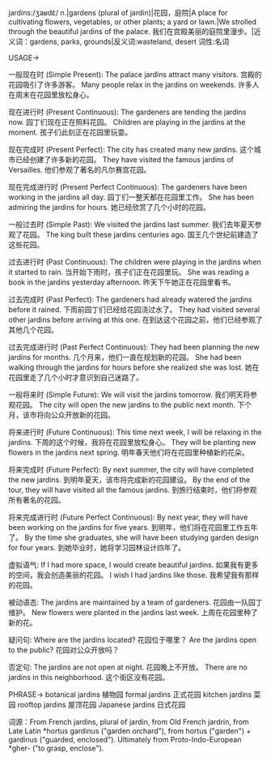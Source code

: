 jardins:/ʒaʁdɛ̃/
n.|gardens (plural of jardin)|花园，庭院|A place for cultivating flowers, vegetables, or other plants; a yard or lawn.|We strolled through the beautiful jardins of the palace. 我们在宫殿美丽的庭院里漫步。|近义词：gardens, parks, grounds|反义词:wasteland, desert
词性:名词

USAGE->

一般现在时 (Simple Present):
The palace jardins attract many visitors. 宫殿的花园吸引了许多游客。
Many people relax in the jardins on weekends. 许多人在周末在花园里放松身心。

现在进行时 (Present Continuous):
The gardeners are tending the jardins now. 园丁们现在正在照料花园。
Children are playing in the jardins at the moment. 孩子们此刻正在花园里玩耍。

现在完成时 (Present Perfect):
The city has created many new jardins.  这个城市已经创建了许多新的花园。
They have visited the famous jardins of Versailles. 他们参观了著名的凡尔赛宫花园。

现在完成进行时 (Present Perfect Continuous):
The gardeners have been working in the jardins all day. 园丁们一整天都在花园里工作。
She has been admiring the jardins for hours. 她已经欣赏了几个小时的花园。

一般过去时 (Simple Past):
We visited the jardins last summer. 我们去年夏天参观了花园。
The king built these jardins centuries ago. 国王几个世纪前建造了这些花园。


过去进行时 (Past Continuous):
The children were playing in the jardins when it started to rain.  当开始下雨时，孩子们正在花园里玩。
She was reading a book in the jardins yesterday afternoon. 昨天下午她正在花园里看书。

过去完成时 (Past Perfect):
The gardeners had already watered the jardins before it rained. 下雨前园丁们已经给花园浇过水了。
They had visited several other jardins before arriving at this one. 在到达这个花园之前，他们已经参观了其他几个花园。

过去完成进行时 (Past Perfect Continuous):
They had been planning the new jardins for months. 几个月来，他们一直在规划新的花园。
She had been walking through the jardins for hours before she realized she was lost.  她在花园里走了几个小时才意识到自己迷路了。

一般将来时 (Simple Future):
We will visit the jardins tomorrow. 我们明天将参观花园。
The city will open the new jardins to the public next month.  下个月，该市将向公众开放新的花园。

将来进行时 (Future Continuous):
This time next week, I will be relaxing in the jardins.  下周的这个时候，我将在花园里放松身心。
They will be planting new flowers in the jardins next spring. 明年春天他们将在花园里种植新的花朵。

将来完成时 (Future Perfect):
By next summer, the city will have completed the new jardins. 到明年夏天，该市将完成新的花园建设。
By the end of the tour, they will have visited all the famous jardins. 到旅行结束时，他们将参观所有著名的花园。

将来完成进行时 (Future Perfect Continuous):
By next year, they will have been working on the jardins for five years. 到明年，他们将在花园里工作五年了。
By the time she graduates, she will have been studying garden design for four years.  到她毕业时，她将学习园林设计四年了。


虚拟语气:
If I had more space, I would create beautiful jardins. 如果我有更多的空间，我会创造美丽的花园。
I wish I had jardins like those. 我希望我有那样的花园。

被动语态:
The jardins are maintained by a team of gardeners. 花园由一队园丁维护。
New flowers were planted in the jardins last week. 上周在花园里种了新的花。

疑问句:
Where are the jardins located? 花园位于哪里？
Are the jardins open to the public? 花园对公众开放吗？

否定句:
The jardins are not open at night. 花园晚上不开放。
There are no jardins in this neighborhood. 这个街区没有花园。


PHRASE->
botanical jardins 植物园
formal jardins  正式花园
kitchen jardins 菜园
rooftop jardins 屋顶花园
Japanese jardins 日式花园


词源：From French jardins, plural of jardin, from Old French jardrin, from Late Latin *hortus gardinus ("garden orchard"), from hortus ("garden") + gardinus ("guarded, enclosed"). Ultimately from Proto-Indo-European *gher- ("to grasp, enclose").
